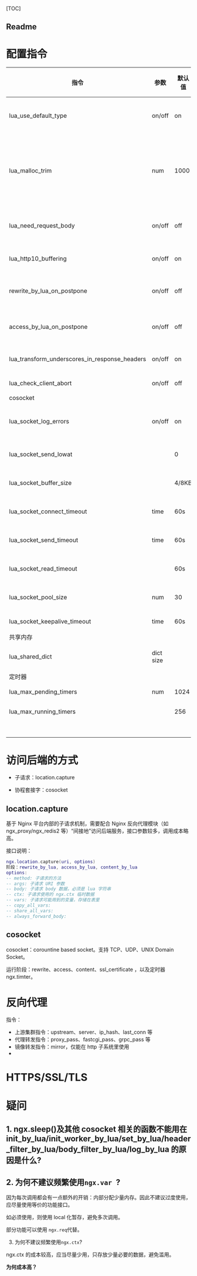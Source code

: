 [TOC]

Readme
---

# 配置指令
|指令|参数|默认值|建议值|功能描述|备注|
|---|---|---|---|---|---|
|lua_use_default_type|on/off|on|on|响应时，是否在 Content-type 中使用默认的类型||
|lua_malloc_trim|num|1000||指定处理 num 个请求后调用libc的 malloc_trim，归还空闲内存给系统，以最小化内存占用。0 禁用。||
|lua_need_request_body|on/off|off|off|要求 openresty 在处理前强制读取请求体数据||
|lua_http10_buffering|on/off|on|off|启用禁用 HTTP 1.0 的缓冲机制||
|rewrite_by_lua_on_postpone|on/off|off|off|是否让 rewrite_by_lua 在 rewrite 阶段的最后执行||
|access_by_lua_on_postpone|on/off|off|off|是否让 access_by_lua 在 access 阶段的最后执行||
|lua_transform_underscores_in_response_headers|on/off|on|on|是否把 Lua 代码里响应头名字的`_`转换成`-`||
|lua_check_client_abort|on/off|off||客户端意外断连检测||
|cosocket||||||
|lua_socket_log_errors|on/off|on|on|当 cosocket 对象发生错误时，是否记录日志||
|lua_socket_send_lowat||0||发送数据低水位阈值，超过后才发送||
|lua_socket_buffer_size||4/8KB||指定 cosocket 对象接收数据的缓冲区大小||
|lua_socket_connect_timeout|time|60s||连接后端的超时时间，可适当减小||
|lua_socket_send_timeout|time|60s||发送数据的超时时间，可适当减小||
|lua_socket_read_timeout||60s||接收数据的超时时间，可适当减小||
|lua_socket_pool_size|num|30||cosocket 内存池大小，可适当增大||
|lua_socket_keepalive_timeout|time|60s||cosocket空闲时间||
|共享内存||||||
|lua_shared_dict|dict size|||定义名为 dict大小为 size 的共享内存||
|定时器||||||
|lua_max_pending_timers|num|1024||最大待运行的定时任务||
|lua_max_running_timers||256||最大正在运行的定时任务||
|||||||
|||||||
|||||||
|||||||
|||||||
|||||||
|||||||



# 访问后端的方式

* 子请求：location.capture

* 协程套接字：cosocket

## location.capture

基于 Nginx 平台内部的子请求机制，需要配合 Nginx 反向代理模块（如 ngx_proxy/ngx_redis2 等）“间接地”访问后端服务，接口参数较多，调用成本略高。

接口说明：

```lua
ngx.location.capture(uri, options)
阶段：rewrite_by_lua, access_by_lua, content_by_lua
options:
-- method: 子请求的方法
-- args: 子请求 URI 参数
-- body: 子请求 body 数据，必须是 lua 字符串
-- ctx: 子请求使用的 ngx.ctx 临时数据
-- vars: 子请求可能用到的变量，存储在表里
-- copy_all_vars: 
-- share_all_vars: 
-- always_forward_body: 
```





## cosocket

cosocket：corountine based socket。支持 TCP、UDP、UNIX Domain Socket。

运行阶段：rewrite、access、content、ssl_certificate ，以及定时器 ngx.timter。



# 反向代理

指令：

* 上游集群指令：upstream、server、ip_hash、last_conn 等
* 代理转发指令：proxy_pass、fastcgi_pass、grpc_pass 等
* 镜像转发指令：mirror，仅能在 http 子系统里使用
* 



# HTTPS/SSL/TLS





# 疑问

## 1. ngx.sleep()及其他 cosocket 相关的函数不能用在 init_by_lua/init_worker_by_lua/set_by_lua/header_filter_by_lua/body_filter_by_lua/log_by_lua 的原因是什么?



## 2. 为何不建议频繁使用`ngx.var `?

因为每次调用都会有一点额外的开销：内部分配少量内存。因此不建议过度使用，应尽量使用等价的功能接口。

如必须使用，则使用 local 化暂存，避免多次调用。

部分功能可以使用 `ngx.req`代替。



3. 为何不建议频繁使用`ngx.ctx`?

ngx.ctx 的成本较高，应当尽量少用，只存放少量必要的数据，避免滥用。

**为何成本高？**



